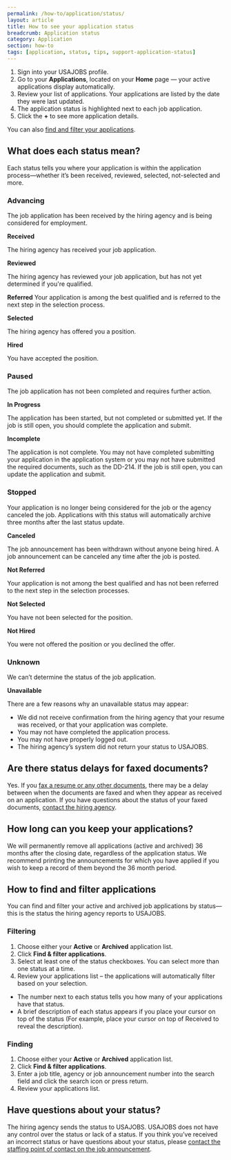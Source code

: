 ```yaml
---
permalink: /how-to/application/status/
layout: article
title: How to see your application status
breadcrumb: Application status
category: Application
section: how-to
tags: [application, status, tips, support-application-status]
---
```


1.	Sign into your USAJOBS profile.
2.	Go to your **Applications**, located on your **Home** page — your active applications display automatically.
3.	Review your list of applications. Your applications are listed by the date they were last updated.
4.	The application status is highlighted next to each job application.
5.	Click the **+** to see more application details.

You can also [find and filter your applications](#how-to-find-and-filter-applications).

## What does each status mean?

Each status tells you where your application is within the application process—whether it’s been received, reviewed, selected, not-selected and more.

### Advancing

The job application has been received by the hiring agency and is being considered for employment.

**Received**

The hiring agency has received your job application.

**Reviewed**

The hiring agency has reviewed your job application, but has not yet determined if you're qualified.

**Referred**
Your application is among the best qualified and is referred to the next step in the selection process.

**Selected**

The hiring agency has offered you a position.

**Hired**

You have accepted the position.

### Paused

The job application has not been completed and requires further action.

**In Progress**

The application has been started, but not completed or submitted yet. If the job is still open, you should complete the application and submit.

**Incomplete**

The application is not complete. You may not have completed submitting your application in the application system or you may not have submitted the required documents, such as the DD-214. If the job is still open, you can update the application and submit.

### Stopped

Your application is no longer being considered for the job or the agency canceled the job. Applications with this status will automatically archive three months after the last status update.

**Canceled**

The job announcement has been withdrawn without anyone being hired. A job announcement can be canceled any time after the job is posted.

**Not Referred**

Your application is not among the best qualified and has not been referred to the next step in the selection processes.

**Not Selected**

You have not been selected for the position.

**Not Hired**

You were not offered the position or you declined the offer.

### Unknown

We can’t determine the status of the job application.

**Unavailable**

There are a few reasons why an unavailable status may appear:

* We did not receive confirmation from the hiring agency that your resume was received, or that your application was complete.
* You may not have completed the application process.
* You may not have properly logged out.
* The hiring agency’s system did not return your status to USAJOBS.

## Are there status delays for faxed documents?

Yes. If you [fax a resume or any other documents](../../account/documents/fax/), there may be a delay between when the documents are faxed and when they appear as received on an application. If you have questions about the status of your faxed documents, [contact the hiring agency](../agency/contact/).

## How long can you keep your applications?

We will permanently remove all applications (active and archived) 36 months after the closing date, regardless of the application status. We recommend printing the announcements for which you have applied if you wish to keep a record of them beyond the 36 month period.

## How to find and filter applications  

You can find and filter your active and archived job applications by status—this is the status the hiring agency reports to USAJOBS.

### Filtering

1.	Choose either your **Active** or **Archived** application list.
2.	Click **Find &amp; filter applications**.
3.	Select at least one of the status checkboxes. You can select more than one status at a time.
4.	Review your applications list – the applications will automatically filter based on your selection.

* The number next to each status tells you how many of your applications have that status.
* A brief description of each status appears if you place your cursor on top of the status (For example, place your cursor on top of Received to reveal the description).

### Finding

1.	Choose either your **Active** or **Archived** application list.
2.	Click **Find &amp; filter applications**.
3.	Enter a job title, agency or job announcement number into the search field and click the search icon or press return.
4.	Review your applications list.

## Have questions about your status?

The hiring agency sends the status to USAJOBS. USAJOBS does not have any control over the status or lack of a status. If you think you’ve received an incorrect status or have questions about your status, please [contact the staffing point of contact on the job announcement](../agency/contact/).
